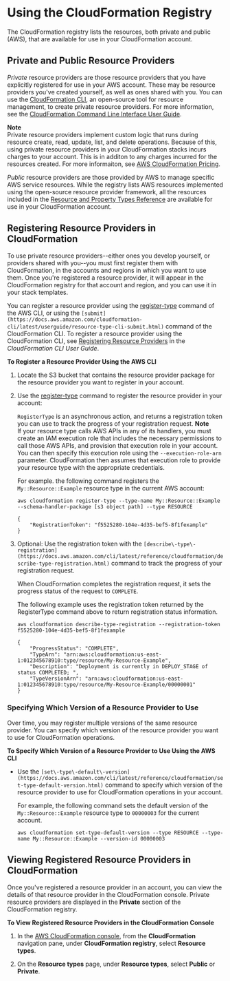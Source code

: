 # Using the CloudFormation Registry<a name="registry"></a>

The CloudFormation registry lists the resources, both private and public \(AWS\), that are available for use in your CloudFormation account\.

## Private and Public Resource Providers<a name="registry-public-private"></a>

*Private* resource providers are those resource providers that you have explicitly registered for use in your AWS account\. These may be resource providers you've created yourself, as well as ones shared with you\. You can use the [CloudFormation CLI](https://github.com/aws-cloudformation/aws-cloudformation-rpdk), an open\-source tool for resource management, to create private resource providers\. For more information, see the [CloudFormation Command Line Interface User Guide](https://docs.aws.amazon.com/cloudformation-cli/latest/userguide/what-is-cloudformation-cli.html)\.

**Note**  
Private resource providers implement custom logic that runs during resource create, read, update, list, and delete operations\. Because of this, using private resource providers in your CloudFormation stacks incurs charges to your account\. This is in additon to any charges incurred for the resources created\. For more informaiton, see [AWS CloudFormation Pricing](https://aws.amazon.com/cloudformation/pricing/)\.

*Public* resource providers are those provided by AWS to manage specific AWS service resources\. While the registry lists AWS resources implemented using the open\-source resource provider framework, all the resources included in the [Resource and Property Types Reference](https://docs.aws.amazon.com/AWSCloudFormation/latest/UserGuide/aws-template-resource-type-ref.html) are available for use in your CloudFormation account\.

## Registering Resource Providers in CloudFormation<a name="registry-register"></a>

To use private resource providers\-\-either ones you develop yourself, or providers shared with you\-\-you must first register them with CloudFormation, in the accounts and regions in which you want to use them\. Once you're registered a resource provider, it will appear in the CloudFormation registry for that account and region, and you can use it in your stack templates\.

You can register a resource provider using the [register\-type](https://docs.aws.amazon.com/cli/latest/reference/cloudformation/register-type.html) command of the AWS CLI, or using the `[submit](https://docs.aws.amazon.com/cloudformation-cli/latest/userguide/resource-type-cli-submit.html)` command of the CloudFormation CLI\. To register a resource provider using the CloudFormation CLI, see [Registering Resource Providers](https://docs.aws.amazon.com/cloudformation-cli/latest/userguide/resource-type-register.html) in the *CloudFormation CLI User Guide*\. 

**To Register a Resource Provider Using the AWS CLI**

1. Locate the S3 bucket that contains the resource provider package for the resource provider you want to register in your account\.

1. Use the [register\-type](https://docs.aws.amazon.com/cli/latest/reference/cloudformation/register-type.html) command to register the resource provider in your account:

   `RegisterType` is an asynchronous action, and returns a registration token you can use to track the progress of your registration request\. 
**Note**  
If your resource type calls AWS APIs in any of its handlers, you must create an IAM execution role that includes the necessary permissions to call those AWS APIs, and provision that execution role in your account\. You can then specify this execution role using the `--execution-role-arn` parameter\. CloudFormation then assumes that execution role to provide your resource type with the appropriate credentials\.

   For example\. the following command registers the `My::Resource::Example` resource type in the current AWS account:

   ```
   aws cloudformation register-type --type-name My::Resource::Example --schema-handler-package [s3 object path] --type RESOURCE
                   
   {
       "RegistrationToken": "f5525280-104e-4d35-bef5-8f1fexample"
   }
   ```

1. Optional: Use the registration token with the `[describe\-type\-registration](https://docs.aws.amazon.com/cli/latest/reference/cloudformation/describe-type-registration.html)` command to track the progress of your registration request\.

   When CloudFormation completes the registration request, it sets the progress status of the request to `COMPLETE`\.

   The following example uses the registration token returned by the RegisterType command above to return registration status information\.

   ```
   aws cloudformation describe-type-registration --registration-token f5525280-104e-4d35-bef5-8f1fexample
   
   {
       "ProgressStatus": "COMPLETE", 
       "TypeArn": "arn:aws:cloudformation:us-east-1:012345678910:type/resource/My-Resource-Example", 
       "Description": "Deployment is currently in DEPLOY_STAGE of status COMPLETED; ", 
       "TypeVersionArn": "arn:aws:cloudformation:us-east-1:012345678910:type/resource/My-Resource-Example/00000001"
   }
   ```

### Specifying Which Version of a Resource Provider to Use<a name="registry-set-version"></a>

Over time, you may register multiple versions of the same resource provider\. You can specify which version of the resource provider you want to use for CloudFormation operations\.

**To Specify Which Version of a Resource Provider to Use Using the AWS CLI**
+ Use the `[set\-type\-default\-version](https://docs.aws.amazon.com/cli/latest/reference/cloudformation/set-type-default-version.html)` command to specify which version of the resource provider to use for CloudFormation operations in your account\.

  For example, the following command sets the default version of the `My::Resource::Example` resource type to `00000003` for the current account\.

  ```
  aws cloudformation set-type-default-version --type RESOURCE --type-name My::Resource::Example --version-id 00000003
  ```

## Viewing Registered Resource Providers in CloudFormation<a name="registry-view"></a>

Once you've registered a resource provider in an account, you can view the details of that resource provider in the CloudFormation console\. Private resource providers are displayed in the **Private** section of the CloudFormation registry\.

**To View Registered Resource Providers in the CloudFormation Console**

1. In the [AWS CloudFormation console](https://console.aws.amazon.com/cloudformation), from the **CloudFormation** navigation pane, under **CloudFormation registry**, select **Resource types**\.

1. On the **Resource types** page, under **Resource types**, select **Public** or **Private**\.
